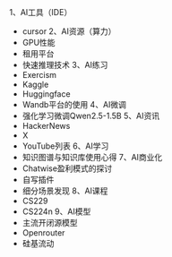 1、AI工具（IDE）
- cursor
2、AI资源（算力）
- GPU性能
- 租用平台
- 快速推理技术
3、AI练习
- Exercism
- Kaggle
- Huggingface
- Wandb平台的使用
4、AI微调
- 强化学习微调Qwen2.5-1.5B
5、AI资讯
- HackerNews
- X
- YouTube列表
6、AI学习
- 知识图谱与知识库使用心得
7、AI商业化
- Chatwise盈利模式的探讨
- 自写插件
- 细分场景发现
8、AI课程
- CS229
- CS224n
9、AI模型
- 主流开闭源模型
- Openrouter
- 硅基流动